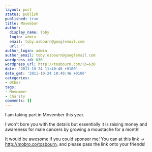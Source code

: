 ```yaml
---
layout: post
status: publish
published: true
title: Movember
author:
  display_name: Toby
  login: admin
  email: toby.osbourn@googlemail.com
  url: ''
author_login: admin
author_email: toby.osbourn@googlemail.com
wordpress_id: 630
wordpress_url: http://tosbourn.com/?p=630
date: '2011-10-24 11:40:46 +0100'
date_gmt: '2011-10-24 10:40:46 +0100'
categories:
- Other
tags:
- Movember
- Charity
comments: []
---
```

<p>I am taking part in Movember this year.</p>
<p>I won't bore you with the details but essentially it is raising money and awareness for male cancers by growing a moustache for a month!</p>
<p>It would be awesome if you could sponsor me! You can at this link -&gt; <a href="http://mobro.co/tosbourn" target="_blank">http://mobro.co/tosbourn</a>, and please pass the link onto your friends!</p>
